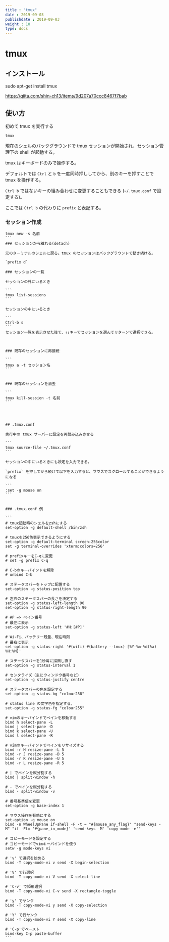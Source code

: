 ```yaml
---
title : "tmux"
date : 2019-09-03
publishdate : 2019-09-03
weight : 10
type: docs
---
```


# tmux


## インストール

sudo apt-get install tmux


https://qiita.com/shin-ch13/items/9d207a70ccc8467f7bab



## 使い方

初めて tmux を実行する

```
tmux 

```

現在のシェルのバックグラウンドで tmux セッションが開始され、セッション管理下の shell が起動する。


tmux はキーボードのみで操作する。

デフォルトでは `Ctrl` と `b` を一度同時押ししてから、別のキーを押すことで tmux を操作する。

 `Ctrl b` ではないキーの組み合わせに変更することもできる (`~/.tmux.conf` で設定する)。

 ここでは `Ctrl b` の代わりに `prefix` と表記する。

### セッション作成

````
tmux new -s 名前
```
### セッションから離れる(detach)

元のターミナルのシェルに戻る。tmux のセッションはバックグラウンドで動き続ける。

`prefix d`

### セッションの一覧

セッションの外にいるとき

```
tmux list-sessions
```

セッションの中にいるとき

```
Ctrl-b s
```
セッション一覧を表示させた後で、↑↓キーでセッションを選んでリターンで選択できる。



### 既存のセッションに再接続

```
tmux a -t セッション名
```


### 既存のセッションを消去

```
tmux kill-session -t 名前
```




## .tmux.conf

実行中の tmux サーバーに設定を再読み込みさせる

```
tmux source-file ~/.tmux.conf
```

セッションの中にいるときにも設定を入力できる。

`prefix` を押してから続けて以下を入力すると、マウスでスクロールすることができるようになる

```
:set -g mouse on
```


### .tmux.conf 例

```
# tmux起動時のシェルをzshにする
set-option -g default-shell /bin/zsh

# tmuxを256色表示できるようにする
set-option -g default-terminal screen-256color
set -g terminal-overrides 'xterm:colors=256'

# prefixキーをC-qに変更
# set -g prefix C-q

# C-bのキーバインドを解除
# unbind C-b

# ステータスバーをトップに配置する
set-option -g status-position top

# 左右のステータスバーの長さを決定する 
set-option -g status-left-length 90
set-option -g status-right-length 90

# #P => ペイン番号
# 最左に表示
set-option -g status-left '#H:[#P]'

# Wi-Fi、バッテリー残量、現在時刻
# 最右に表示
set-option -g status-right '#(wifi) #(battery --tmux) [%Y-%m-%d(%a) %H:%M]'

# ステータスバーを1秒毎に描画し直す
set-option -g status-interval 1

# センタライズ（主にウィンドウ番号など）
set-option -g status-justify centre

# ステータスバーの色を設定する
set-option -g status-bg "colour238"

# status line の文字色を指定する。
set-option -g status-fg "colour255"

# vimのキーバインドでペインを移動する
bind h select-pane -L
bind j select-pane -D
bind k select-pane -U
bind l select-pane -R

# vimのキーバインドでペインをリサイズする
bind -r H resize-pane -L 5
bind -r J resize-pane -D 5
bind -r K resize-pane -U 5
bind -r L resize-pane -R 5

# | でペインを縦分割する
bind | split-window -h

# - でペインを縦分割する
bind - split-window -v

# 番号基準値を変更
set-option -g base-index 1

# マウス操作を有効にする
set-option -g mouse on
bind -n WheelUpPane if-shell -F -t = "#{mouse_any_flag}" "send-keys -M" "if -Ft= '#{pane_in_mode}' 'send-keys -M' 'copy-mode -e'"

# コピーモードを設定する
# コピーモードでvimキーバインドを使う
setw -g mode-keys vi

# 'v' で選択を始める
bind -T copy-mode-vi v send -X begin-selection

# 'V' で行選択
bind -T copy-mode-vi V send -X select-line

# 'C-v' で矩形選択
bind -T copy-mode-vi C-v send -X rectangle-toggle

# 'y' でヤンク
bind -T copy-mode-vi y send -X copy-selection

# 'Y' で行ヤンク
bind -T copy-mode-vi Y send -X copy-line

# 'C-p'でペースト
bind-key C-p paste-buffer
```